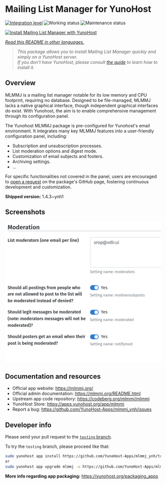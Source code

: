 <!--
N.B.: This README was automatically generated by <https://github.com/YunoHost/apps/tree/master/tools/readme_generator>
It shall NOT be edited by hand.
-->

# Mailing List Manager for YunoHost

[![Integration level](https://dash.yunohost.org/integration/mlmmj.svg)](https://ci-apps.yunohost.org/ci/apps/mlmmj/) ![Working status](https://ci-apps.yunohost.org/ci/badges/mlmmj.status.svg) ![Maintenance status](https://ci-apps.yunohost.org/ci/badges/mlmmj.maintain.svg)

[![Install Mailing List Manager with YunoHost](https://install-app.yunohost.org/install-with-yunohost.svg)](https://install-app.yunohost.org/?app=mlmmj)

*[Read this README in other languages.](./ALL_README.md)*

> *This package allows you to install Mailing List Manager quickly and simply on a YunoHost server.*  
> *If you don't have YunoHost, please consult [the guide](https://yunohost.org/install) to learn how to install it.*

## Overview

MLMMJ is a mailing list manager notable for its low memory and CPU footprint, requiring no database. Designed to be file-managed, MLMMJ lacks a native graphical interface, though independent graphical interfaces do exist. With Yunohost, the aim is to enable comprehensive management through its configuration panel.

The Yunohost MLMMJ package is pre-configured for Yunohost's email environment. It integrates many key MLMMJ features into a user-friendly configuration panel, including:

* Subscription and unsubscription processes.
* List moderation options and digest mode.
* Customization of email subjects and footers.
* Archiving settings.
* ...

For specific functionalities not covered in the panel, users are encouraged to [open a request](https://github.com/YunoHost-Apps/mlmmj_ynh/issues) on the package's GitHub page, fostering continuous development and customization.


**Shipped version:** 1.4.3~ynh1

## Screenshots

![Screenshot of Mailing List Manager](./doc/screenshots/panel.png)

## Documentation and resources

- Official app website: <https://mlmmj.org/>
- Official admin documentation: <https://mlmmj.org/README.html>
- Upstream app code repository: <https://codeberg.org/mlmmj/mlmmj>
- YunoHost Store: <https://apps.yunohost.org/app/mlmmj>
- Report a bug: <https://github.com/YunoHost-Apps/mlmmj_ynh/issues>

## Developer info

Please send your pull request to the [`testing` branch](https://github.com/YunoHost-Apps/mlmmj_ynh/tree/testing).

To try the `testing` branch, please proceed like that:

```bash
sudo yunohost app install https://github.com/YunoHost-Apps/mlmmj_ynh/tree/testing --debug
or
sudo yunohost app upgrade mlmmj -u https://github.com/YunoHost-Apps/mlmmj_ynh/tree/testing --debug
```

**More info regarding app packaging:** <https://yunohost.org/packaging_apps>
